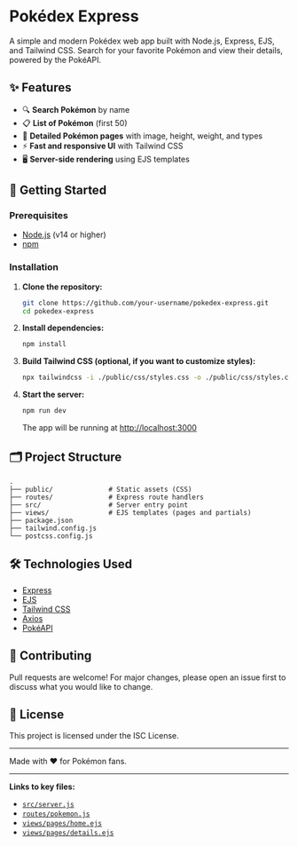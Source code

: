 # Pokédex Express

A simple and modern Pokédex web app built with Node.js, Express, EJS, and Tailwind CSS. Search for your favorite Pokémon and view their details, powered by the PokéAPI.

## ✨ Features

- 🔍 **Search Pokémon** by name
- 📋 **List of Pokémon** (first 50)
- 📄 **Detailed Pokémon pages** with image, height, weight, and types
- ⚡ **Fast and responsive UI** with Tailwind CSS
- 🖥️ **Server-side rendering** using EJS templates

## 🚀 Getting Started

### Prerequisites

- [Node.js](https://nodejs.org/) (v14 or higher)
- [npm](https://www.npmjs.com/)

### Installation

1. **Clone the repository:**
   ```sh
   git clone https://github.com/your-username/pokedex-express.git
   cd pokedex-express
   ```

2. **Install dependencies:**
   ```sh
   npm install
   ```

3. **Build Tailwind CSS (optional, if you want to customize styles):**
   ```sh
   npx tailwindcss -i ./public/css/styles.css -o ./public/css/styles.css --watch
   ```

4. **Start the server:**
   ```sh
   npm run dev
   ```
   The app will be running at [http://localhost:3000](http://localhost:3000)

## 🗂️ Project Structure

```
.
├── public/              # Static assets (CSS)
├── routes/              # Express route handlers
├── src/                 # Server entry point
├── views/               # EJS templates (pages and partials)
├── package.json
├── tailwind.config.js
└── postcss.config.js
```

## 🛠️ Technologies Used

- [Express](https://expressjs.com/)
- [EJS](https://ejs.co/)
- [Tailwind CSS](https://tailwindcss.com/)
- [Axios](https://axios-http.com/)
- [PokéAPI](https://pokeapi.co/)

## 🤝 Contributing

Pull requests are welcome! For major changes, please open an issue first to discuss what you would like to change.

## 📄 License

This project is licensed under the ISC License.

---

Made with ❤️ for Pokémon fans.

---

**Links to key files:**
- [`src/server.js`](src/server.js )
- [`routes/pokemon.js`](routes/pokemon.js )
- [`views/pages/home.ejs`](views/pages/home.ejs )
- [`views/pages/details.ejs`](views/pages/details.ejs )
